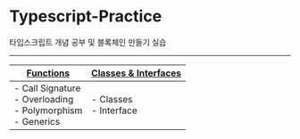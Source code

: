 # Typescript-Practice
 타입스크립트 개념 공부 및 블록체인 만들기 실습

---

|[Functions](https://github.com/seondal/Typescript-Practice/issues/1)| [Classes & Interfaces](https://github.com/seondal/Typescript-Practice/issues/2) |
|-|-|
|- Call Signature <br> - Overloading <br> - Polymorphism <br> - Generics| - Classes <br> - Interface |
